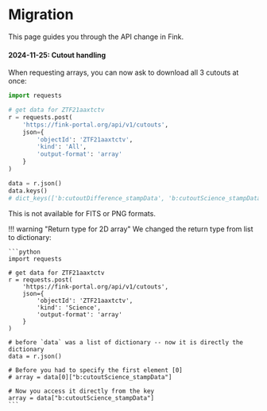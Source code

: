 # Migration

This page guides you through the API change in Fink.

#### 2024-11-25: Cutout handling

When requesting arrays, you can now ask to download all 3 cutouts at once:

```python
import requests

# get data for ZTF21aaxtctv
r = requests.post(
    'https://fink-portal.org/api/v1/cutouts',
    json={
        'objectId': 'ZTF21aaxtctv',
        'kind': 'All',
        'output-format': 'array'
    }
)

data = r.json()
data.keys()
# dict_keys(['b:cutoutDifference_stampData', 'b:cutoutScience_stampData', 'b:cutoutTemplate_stampData'])
```

This is not available for FITS or PNG formats.

!!! warning "Return type for 2D array"
    We changed the return type from list to dictionary:
    
    ```python
    import requests

    # get data for ZTF21aaxtctv
    r = requests.post(
        'https://fink-portal.org/api/v1/cutouts',
        json={
            'objectId': 'ZTF21aaxtctv',
            'kind': 'Science',
            'output-format': 'array'
        }
    )

    # before `data` was a list of dictionary -- now it is directly the dictionary
    data = r.json()

    # Before you had to specify the first element [0]
    # array = data[0]["b:cutoutScience_stampData"]

    # Now you access it directly from the key
    array = data["b:cutoutScience_stampData"]
    ```

